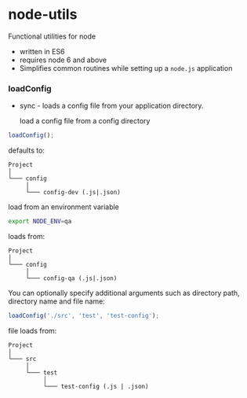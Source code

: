 # node-utils
Functional utilities for node
- written in ES6
- requires node 6 and above
- Simplifies common routines while setting up a `node.js` application

### loadConfig
- sync - loads a config file from your application directory.

   load a config file from a config directory

```javascript
loadConfig();
```
   defaults to:

```
Project
│
└─── config
     │
     └─── config-dev (.js|.json)
```

   load from an environment variable
```bash
export NODE_ENV=qa
```

   loads from:
```
Project
│
└─── config
     │
     └─── config-qa (.js|.json)
```

   You can optionally specify additional arguments such as directory path, directory name and file name:
```javascript
loadConfig('./src', 'test', 'test-config');
```

   file loads from:
```
Project
│
└─── src
     │
     └─── test
          │
          └─── test-config (.js | .json)
```
